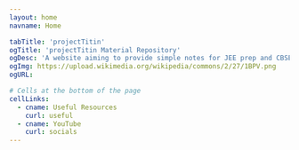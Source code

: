 ```yaml
---
layout: home
navname: Home

tabTitle: 'projectTitin'
ogTitle: 'projectTitin Material Repository'
ogDesc: 'A website aiming to provide simple notes for JEE prep and CBSE 12th Board prep'
ogImg: https://upload.wikimedia.org/wikipedia/commons/2/27/1BPV.png
ogURL: 

# Cells at the bottom of the page
cellLinks:
  - cname: Useful Resources
    curl: useful
  - cname: YouTube
    curl: socials
---
```

